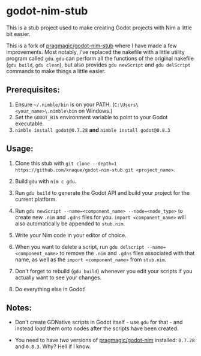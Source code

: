 # godot-nim-stub

This is a stub project used to make creating Godot projects with Nim a little bit easier.

This is a fork of [pragmagic/godot-nim-stub](https://github.com/pragmagic/godot-nim-stub) where I have made a few improvements. Most notably, I've replaced the nakefile with a little utility program called `gdu`. `gdu` can perform all the functions of the original nakefile (`gdu build`, `gdu clean`), but also provides `gdu newScript` and `gdu delScript` commands to make things a little easier.

## Prerequisites:

1. Ensure `~/.nimble/bin` is on your PATH. (`C:\Users\<your_name>\.nimble\bin` on Windows.)
2. Set the `GODOT_BIN` environment variable to point to your Godot executable.
3. `nimble install godot@0.7.28` **and** `nimble install godot@0.8.3`

## Usage:

1. Clone this stub with `git clone --depth=1 https://github.com/knaque/godot-nim-stub.git <project_name>`.

2. Build `gdu` with `nim c gdu`.

3. Run `gdu build` to generate the Godot API and build your project for the current platform.

4. Run `gdu newScript --name=<component_name> --node=<node_type>` to create new `.nim` and `.gdns` files for you. `import <component_name>` will also automatically be appended to `stub.nim`.

5. Write your Nim code in your editor of choice.

6. When you want to delete a script, run `gdu delscript --name=<component_name>` to remove the `.nim` and `.gdns` files associated with that name, as well as the `import <component_name>` from `stub.nim`.

7. Don't forget to rebuild (`gdu build`) whenever you edit your scripts if you actually want to see your changes.

7. Do everything else in Godot!

## Notes:

- Don't create GDNative scripts in Godot itself - use `gdu` for that - and instead *load* them onto nodes after the scripts have been created.

- You need to have *two* versions of [pragmagic/godot-nim](https://github.com/pragmagic/godot-nim) installed: `0.7.28` and `0.8.3`. Why? Hell if I know.